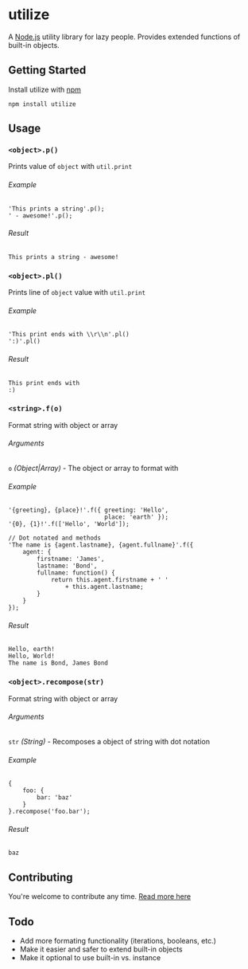# utilize

A [Node.js](http://nodejs.org/) utility library for lazy people. Provides extended functions of built-in objects.

## Getting Started

Install utilize with [npm](https://www.npmjs.org/)

    npm install utilize

## Usage

### `<object>.p()`

Prints value of `object` with `util.print`

###### Example

    'This prints a string'.p();
    ' - awesome!'.p();
    
###### Result

	This prints a string - awesome!

### `<object>.pl()`

Prints line of `object` value with `util.print`

###### Example

    'This print ends with \\r\\n'.pl()
    ':)'.pl()
    
###### Result

	This print ends with
	:)

### `<string>.f(o)`

Format string with object or array

###### Arguments

`o` *(Object|Array)* - The object or array to format with

###### Example

	'{greeting}, {place}!'.f({ greeting: 'Hello',
					      	   place: 'earth' });
	'{0}, {1}!'.f(['Hello', 'World']);
	
	// Dot notated and methods
	'The name is {agent.lastname}, {agent.fullname}'.f({
		agent: {
			firstname: 'James',
			lastname: 'Bond',
			fullname: function() {
				return this.agent.firstname + ' '
					+ this.agent.lastname;
			}
		}
	});
	
###### Result

	Hello, earth!
	Hello, World!
	The name is Bond, James Bond
	
### `<object>.recompose(str)`

Format string with object or array

###### Arguments

`str` *(String)* - Recomposes a object of string with dot notation

###### Example

	{
		foo: {
			bar: 'baz'
		}
	}.recompose('foo.bar');
	
###### Result

	baz
	
## Contributing

You're welcome to contribute any time. [Read more here](CONTRIBUTING.md)

## Todo

- Add more formating functionality (iterations, booleans, etc.)
- Make it easier and safer to extend built-in objects
- Make it optional to use built-in vs. instance